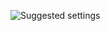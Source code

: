 ![Suggested settings](https://raw.githubusercontent.com/gorhill/uMatrix/master/doc/img/chromium-privacy-settings.png)
